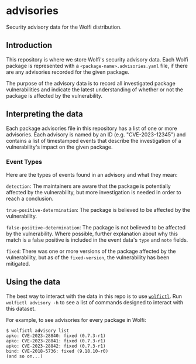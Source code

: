 # advisories

Security advisory data for the Wolfi distribution.

## Introduction

This repository is where we store Wolfi's security advisory data. Each Wolfi package is represented with a `<package-name>.advisories.yaml` file, if there are any advisories recorded for the given package.

The purpose of the advisory data is to record all investigated package vulnerabilities and indicate the latest understanding of whether or not the package is affected by the vulnerability.

## Interpreting the data

Each package advisories file in this repository has a list of one or more advisories. Each advisory is named by an ID (e.g. "CVE-2023-12345") and contains a list of timestamped events that describe the investigation of a vulnerability's impact on the given package.

### Event Types

Here are the types of events found in an advisory and what they mean:

`detection`: The maintainers are aware that the package is potentially affected by the vulnerability, but more investigation is needed in order to reach a conclusion.

`true-positive-determination`: The package is believed to be affected by the vulnerability.

`false-positive-determination`: The package is not believed to be affected by the vulnerability. Where possible, further explanation about why this match is a false positive is included in the event data's `type` and `note` fields.

`fixed`: There was one or more versions of the package affected by the vulnerability, but as of the `fixed-version`, the vulnerability has been mitigated.

## Using the data

The best way to interact with the data in this repo is to use [`wolfictl`](https://github.com/wolfi-dev/wolfictl). Run `wolfictl advisory -h` to see a list of commands designed to interact with this dataset.

For example, to see advisories for every package in Wolfi:

```console
$ wolfictl advisory list
apko: CVE-2023-28840: fixed (0.7.3-r1)
apko: CVE-2023-28841: fixed (0.7.3-r1)
apko: CVE-2023-28842: fixed (0.7.3-r1)
bind: CVE-2018-5736: fixed (9.18.10-r0)
(and so on...)
```
